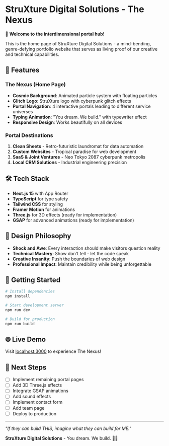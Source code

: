 # StruXture Digital Solutions - The Nexus

🚀 **Welcome to the interdimensional portal hub!**

This is the home page of StruXture Digital Solutions - a mind-bending, genre-defying portfolio website that serves as living proof of our creative and technical capabilities.

## 🌟 Features

### The Nexus (Home Page)
- **Cosmic Background**: Animated particle system with floating particles
- **Glitch Logo**: StruXture logo with cyberpunk glitch effects
- **Portal Navigation**: 4 interactive portals leading to different service universes
- **Typing Animation**: "You dream. We build." with typewriter effect
- **Responsive Design**: Works beautifully on all devices

### Portal Destinations
1. **Clean Sheets** - Retro-futuristic laundromat for data automation
2. **Custom Websites** - Tropical paradise for web development
3. **SaaS & Joint Ventures** - Neo Tokyo 2087 cyberpunk metropolis
4. **Local CRM Solutions** - Industrial engineering precision

## 🛠️ Tech Stack

- **Next.js 15** with App Router
- **TypeScript** for type safety
- **Tailwind CSS** for styling
- **Framer Motion** for animations
- **Three.js** for 3D effects (ready for implementation)
- **GSAP** for advanced animations (ready for implementation)

## 🎨 Design Philosophy

- **Shock and Awe**: Every interaction should make visitors question reality
- **Technical Mastery**: Show don't tell - let the code speak
- **Creative Insanity**: Push the boundaries of web design
- **Professional Impact**: Maintain credibility while being unforgettable

## 🚀 Getting Started

```bash
# Install dependencies
npm install

# Start development server
npm run dev

# Build for production
npm run build
```

## 🌐 Live Demo

Visit [localhost:3000](http://localhost:3000) to experience The Nexus!

## 🎯 Next Steps

- [ ] Implement remaining portal pages
- [ ] Add 3D Three.js effects
- [ ] Integrate GSAP animations
- [ ] Add sound effects
- [ ] Implement contact form
- [ ] Add team page
- [ ] Deploy to production

---

*"If they can build THIS, imagine what they can build for ME."*

**StruXture Digital Solutions** - You dream. We build. 🚀✨
